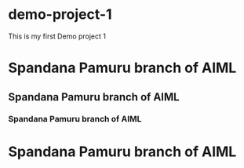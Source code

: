 # demo-project-1
This is my first Demo project 1
<h1> Spandana Pamuru branch of AIML</h1>
<h2> Spandana Pamuru branch of AIML</h2>
<h3> Spandana Pamuru branch of AIML</h3>
<h1> Spandana Pamuru branch of AIML</h1>
